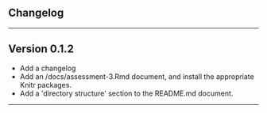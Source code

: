 ## Changelog

---

## Version 0.1.2

- Add a changelog
- Add an /docs/assessment-3.Rmd document, and install the appropriate Knitr packages.
- Add a 'directory structure' section to the README.md document.

---
